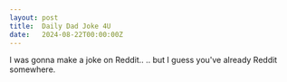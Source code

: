 ```yaml
---
layout: post
title:  Daily Dad Joke 4U
date:   2024-08-22T00:00:00Z
---
```

I was gonna make a joke on Reddit.. .. but I guess you've already Reddit somewhere.
